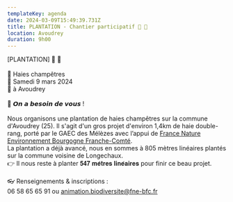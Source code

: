 ```yaml
---
templateKey: agenda
date: 2024-03-09T15:49:39.731Z
title: PLANTATION - Chantier participatif 🌿 🧤
location: Avoudrey
duration: 9h00
---
```

<!--StartFragment-->

\[PLANTATION] 🌿 🧤\
\
🌳 Haies champêtres\
📅 Samedi 9 mars 2024\
📍 à Avoudrey\
\
🔆 𝙊𝙣 𝙖 𝙗𝙚𝙨𝙤𝙞𝙣 𝙙𝙚 𝙫𝙤𝙪𝙨 !\
\
Nous organisons une plantation de haies champêtres sur la commune d'Avoudrey (25). Il s'agit d'un gros projet d'environ 1,4km de haie double-rang, porté par le GAEC des Mélèzes avec l’appui de [France Nature Environnement Bourgogne Franche-Comté](https://www.linkedin.com/company/fne-bfc/).\
La plantation a déjà avancé, nous en sommes à 805 mètres linéaires plantés sur la commune voisine de Longechaux.\
👉 Il nous reste à planter 𝟓𝟒𝟕 𝐦𝐞̀𝐭𝐫𝐞𝐬 𝐥𝐢𝐧𝐞́𝐚𝐢𝐫𝐞𝐬 pour finir ce beau projet.\
\
👓 Renseignements & inscriptions :\
06 58 65 65 91 ou [animation.biodiversite@fne-bfc.fr](mailto:animation.biodiversite@fne-bfc.fr)

<!--EndFragment-->